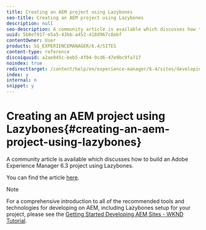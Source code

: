 ```yaml
---
title: Creating an AEM project using Lazybones
seo-title: Creating an AEM project using Lazybones
description: null
seo-description: A community article is available which discusses how to build an Adobe Experience Manager 6.3 project using Lazybones.
uuid: 5b8ef917-e5a5-43bb-a452-418d967c8ebf
contentOwner: User
products: SG_EXPERIENCEMANAGER/6.4/SITES
content-type: reference
discoiquuid: a2ae845c-beb5-4f04-9cd6-47e9bc9fa717
noindex: true
redirecttarget: /content/help/en/experience-manager/6-4/sites/developing/using/getting-started
index: y
internal: n
snippet: y
---
```


# Creating an AEM project using Lazybones{#creating-an-aem-project-using-lazybones}

A community article is available which discusses how to build an Adobe Experience Manager 6.3 project using Lazybones.

You can find the article [here](/content/help/en/experience-manager/using/aem_lazybones).

>[!NOTE]
>
>For a comprehensive introduction to all of the recommended tools and technologies for developing on AEM, including Lazybones setup for your project, please see the [Getting Started Developing AEM Sites - WKND Tutorial](../../developing/using/getting-started.md).

